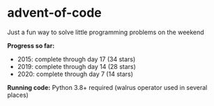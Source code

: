 # advent-of-code

Just a fun way to solve little programming problems on the weekend

**Progress so far:** 
* 2015: complete through day 17 (34 stars)
* 2019: complete through day 14 (28 stars)
* 2020: complete through day 7 (14 stars)

**Running code:**
Python 3.8+ required (walrus operator used in several places)
